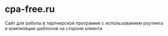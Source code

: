 # cpa-free.ru
Сайт для работы в партнерской программе с использованием роутинга и компиляции шаблонов на стороне клиента
